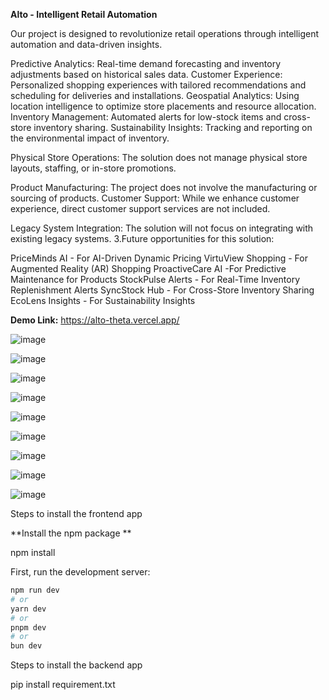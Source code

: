 
**Alto - Intelligent Retail Automation**


Our project is designed to revolutionize retail operations through intelligent automation and data-driven insights.

Predictive Analytics: Real-time demand forecasting and inventory adjustments based on historical sales data. Customer Experience: Personalized shopping experiences with tailored recommendations and scheduling for deliveries and installations. Geospatial Analytics: Using location intelligence to optimize store placements and resource allocation. Inventory Management: Automated alerts for low-stock items and cross-store inventory sharing. Sustainability Insights: Tracking and reporting on the environmental impact of inventory.

Physical Store Operations: The solution does not manage physical store layouts, staffing, or in-store promotions.

Product Manufacturing: The project does not involve the manufacturing or sourcing of products. Customer Support: While we enhance customer experience, direct customer support services are not included.

Legacy System Integration: The solution will not focus on integrating with existing legacy systems. 3.Future opportunities for this solution:

PriceMinds AI - For AI-Driven Dynamic Pricing
VirtuView Shopping - For Augmented Reality (AR) Shopping
ProactiveCare AI -For Predictive Maintenance for Products
StockPulse Alerts - For Real-Time Inventory Replenishment Alerts
SyncStock Hub - For Cross-Store Inventory Sharing
EcoLens Insights - For Sustainability Insights


**Demo Link:**
https://alto-theta.vercel.app/

![image](https://github.com/user-attachments/assets/7f59d750-961b-4048-8722-5f582bc8e7a6)

![image](https://github.com/user-attachments/assets/82514e4f-cace-47a8-847c-723a96686898)


![image](https://github.com/user-attachments/assets/dbc8c554-b050-4bd6-8d05-5795e62ea244)


![image](https://github.com/user-attachments/assets/bba4d6cb-67a7-4f78-bd79-de5c6e18bd6d)

![image](https://github.com/user-attachments/assets/88297060-5e62-432e-aa5a-a36097a8c5f0)

![image](https://github.com/user-attachments/assets/f2122315-6028-470d-be3d-90932a1b598b)

![image](https://github.com/user-attachments/assets/fde489c5-237e-4b51-9d1c-f1822253c5a0)

![image](https://github.com/user-attachments/assets/9d2e075b-89a5-4bc4-82ec-e63fee4a74fb)

![image](https://github.com/user-attachments/assets/0e3f79fb-9d5f-4d91-b6b1-83ec86808de7)


Steps to install the frontend app

**Install the npm package **

npm install

First, run the development server:

```bash
npm run dev
# or
yarn dev
# or
pnpm dev
# or
bun dev
```

Steps to install the backend app

pip install requirement.txt

